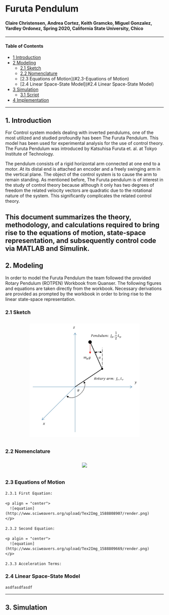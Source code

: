 # Furuta Pendulum
#### Claire Christensen, Andrea Cortez, Keith Gramcko, Miguel Gonzalez, Yardley Ordonez, Spring 2020, California State University, Chico
-----------------------------------------------------------------------------------------
#### Table of Contents
- [1 Introduction](#1-Introduction)
- [2 Modeling](#2-Modeling)
  - [2.1 Sketch](#2.1-Sketch)
  - [2.2 Nomenclature](#2.2-Nomenclature)
  - [2.3 Equations of Motion](#2.3-Equations of Motion)
  - [2.4 Linear Space-State Model](#2.4 Linear Space-State Model)
- [3 Simulation](#3-Simulation)
  - [3.1 Script](#3.1-Script)
- [4 Implementation](#4-Implementation)
  
-----------------------------------------------------------------------------------------
## 1. Introduction
For Control system models dealing with inverted pendulums, one of the most utilized and studied profoundly has been The Furuta Pendulum. This model has been used for experimental analysis for the use of control theory. The Furuta Pendulum was introduced by Katsuhisa Furuta et. al. at Tokyo Institute of Technology. 

The pendulum consists of a rigid horizontal arm connected at one end to a motor. At its distal end is attached an encoder and a freely swinging arm in the vertical plane. The object of the control system is to cause the arm to remain standing. As mentioned before, The Furuta pendulum is of interest in the study of control theory because although it only has two degrees of freedom the related velocity vectors are quadratic due to the rotational nature of the system. This significantly complicates the related control theory.

This document summarizes the theory, methodology, and calculations required to bring rise to the equations of motion, state-space representation, and subsequently control code via MATLAB and Simulink.
-----------------------------------------------------------------------------------------
## 2. Modeling
In order to model the Furuta Pendulum the team followed the provided Rotary Pendulum (ROTPEN) Workbook from Quanser. The following figures and equations are taken directly from the workbook. Necessary derivations are provided as prompted by the workbook in order to bring rise to the linear state-space representation.

  ### 2.1 Sketch
  <p align = "center">
   <img src = "doc/Pendulum.png" height = "360px" style="margin:10px 10px">
  </p>

  ### 2.2 Nomenclature
  <p align = "center">
     <img src = "doc/Nomenclature.png" height = "720px" style="margin:10px 10px">
  </p>

  ### 2.3 Equations of Motion
    2.3.1 First Equation:
    
    <p align = "center">
      ![equation](http://www.sciweavers.org/upload/Tex2Img_1588808907/render.png)
    </p>
    
    2.3.2 Second Equation:
    
    <p algin = "center">
      ![equation](http://www.sciweavers.org/upload/Tex2Img_1588809669/render.png)   
    </p>
    
    2.3.3 Acceleration Terms:
    
  ### 2.4 Linear Space-State Model
    asdfasdfasdf
  
-----------------------------------------------------------------------------------------
## 3. Simulation

